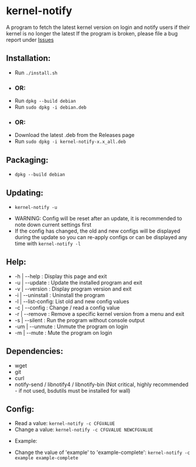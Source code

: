 # kernel-notify
A program to fetch the latest kernel version on login and notify users if their kernel is no longer the latest
If the program is broken, please file a bug report under [Issues](https://github.com/Dragon8oy/kernel-notify/issues "Issues")

## Installation:
 * Run `./install.sh`
 - ### OR:
 * Run `dpkg --build debian`
 * Run `sudo dpkg -i debian.deb`
 - ### OR:
 * Download the latest .deb from the Releases page
 * Run `sudo dpkg -i kernel-notify-x.x_all.deb`

## Packaging:
 * `dpkg --build debian`

## Updating:
 * `kernel-notify -u`
 - WARNING: Config will be reset after an update, it is recommended to note down current settings first
 - If the config has changed, the old and new configs will be displayed during the update so you can re-apply configs or can be displayed any time with `kernel-notify -l`

## Help:
 * -h  | --help      : Display this page and exit
 * -u  | --update    : Update the installed program and exit
 * -v  | --version   : Display program version and exit
 * -i  | --uninstall : Uninstall the program
 * -l  | --list-config: List old and new config values
 * -c  | --config    : Change / read a config value
 * -r  | --remove    : Remove a specific kernel version from a menu and exit
 * -s  | --silent    : Run the program without console output
 * -um | --unmute    : Unmute the program on login
 * -m  | --mute      : Mute the program on login

## Dependencies:
 * wget
 * git
 * curl
 * notify-send / libnotify4 / libnotify-bin (Not critical, highly recommended - if not used, bsdutils must be installed for wall)

## Config:
 * Read a value:   `kernel-notify -c CFGVALUE`
 * Change a value: `kernel-notify -c CFGVALUE NEWCFGVALUE`

 - Example:
 * Change the value of 'example' to 'example-complete': `kernel-notify -c example example-complete`
